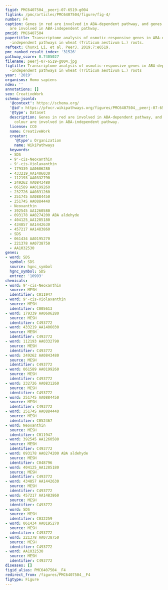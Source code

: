 ```yaml
---
figid: PMC6407504__peerj-07-6519-g004
figlink: /pmc/articles/PMC6407504/figure/fig-4/
number: F4
caption: Genes in red are involved in ABA-dependent pathway, and genes in green colour
  are involved in ABA-independent pathway.
pmcid: PMC6407504
papertitle: Transcriptome analysis of osmotic-responsive genes in ABA-dependent and
  -independent pathways in wheat (Triticum aestivum L.) roots.
reftext: Chunxi Li, et al. PeerJ. 2019;7:e6519.
pmc_ranked_result_index: '31526'
pathway_score: 0.7405027
filename: peerj-07-6519-g004.jpg
figtitle: Transcriptome analysis of osmotic-responsive genes in ABA-dependent and
  -independent pathways in wheat (Triticum aestivum L.) roots
year: '2019'
organisms: Homo sapiens
ndex: ''
annotations: []
seo: CreativeWork
schema-jsonld:
  '@context': https://schema.org/
  '@id': https://pfocr.wikipathways.org/figures/PMC6407504__peerj-07-6519-g004.html
  '@type': Dataset
  description: Genes in red are involved in ABA-dependent pathway, and genes in green
    colour are involved in ABA-independent pathway.
  license: CC0
  name: CreativeWork
  creator:
    '@type': Organization
    name: WikiPathways
  keywords:
  - SDS
  - 9'-cis-Neoxanthin
  - 9'-cis-Violaxanthin
  - 179339 AA0606280
  - 433219_AA1406030
  - 112193 AA0332790
  - 249262 AA0843480
  - 061589 AA0199260
  - 232726 AA0831260
  - 251745 AA0884450
  - 25174S AA0884440
  - Neoxanthin
  - 392545 AA1260580
  - 093178 AA0274200 ABA aldehyde
  - 404125_AA1285180
  - 434857 AA1442630
  - 457217 AA1483860
  - SDS
  - 061434 AA0195270
  - 221378 AA0738750
  - AA1032530
genes:
- word: SDS
  symbol: SDS
  source: hgnc_symbol
  hgnc_symbol: SDS
  entrez: '10993'
chemicals:
- word: 9'-cis-Neoxanthin
  source: MESH
  identifier: C011947
- word: 9'-cis-Violaxanthin
  source: MESH
  identifier: C005613
- word: 179339 AA0606280
  source: MESH
  identifier: C493772
- word: 433219_AA1406030
  source: MESH
  identifier: C493772
- word: 112193 AA0332790
  source: MESH
  identifier: C493772
- word: 249262 AA0843480
  source: MESH
  identifier: C493772
- word: 061589 AA0199260
  source: MESH
  identifier: C493772
- word: 232726 AA0831260
  source: MESH
  identifier: C493772
- word: 251745 AA0884450
  source: MESH
  identifier: C493772
- word: 25174S AA0884440
  source: MESH
  identifier: C052467
- word: Neoxanthin
  source: MESH
  identifier: C011947
- word: 392545 AA1260580
  source: MESH
  identifier: C493772
- word: 093178 AA0274200 ABA aldehyde
  source: MESH
  identifier: C048796
- word: 404125_AA1285180
  source: MESH
  identifier: C493772
- word: 434857 AA1442630
  source: MESH
  identifier: C493772
- word: 457217 AA1483860
  source: MESH
  identifier: C493772
- word: SDS
  source: MESH
  identifier: C032259
- word: 061434 AA0195270
  source: MESH
  identifier: C493772
- word: 221378 AA0738750
  source: MESH
  identifier: C493772
- word: AA1032530
  source: MESH
  identifier: C493772
diseases: []
figid_alias: PMC6407504__F4
redirect_from: /figures/PMC6407504__F4
figtype: Figure
---
```

